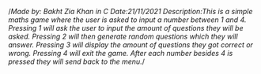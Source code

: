 /*Made by: Bakht Zia Khan in C
  Date:21/11/2021
  Description:This is a simple maths game where the user is asked to input a number between 1 and 4.
  Pressing 1 will ask the user to input the amount of questions they will be asked. Pressing 2 will then generate random questions which they will answer. 
  Pressing 3 will display the amount of questions they got correct or wrong. Pressing 4 will exit the game. After each number besides 4  is pressed they will send back to the menu.*/
